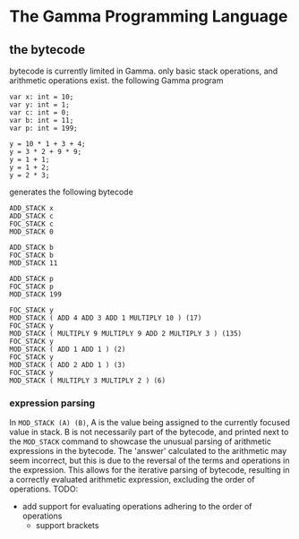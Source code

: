 # The Gamma Programming Language
## the bytecode
bytecode is currently limited in Gamma. only basic stack operations, and arithmetic operations exist.
the following Gamma program
```
var x: int = 10;
var y: int = 1;
var c: int = 0;
var b: int = 11;
var p: int = 199;

y = 10 * 1 + 3 + 4;
y = 3 * 2 + 9 * 9;
y = 1 + 1;
y = 1 + 2;
y = 2 * 3;
```
generates the following bytecode
```
ADD_STACK x
ADD_STACK c
FOC_STACK c
MOD_STACK 0

ADD_STACK b
FOC_STACK b
MOD_STACK 11

ADD_STACK p
FOC_STACK p
MOD_STACK 199

FOC_STACK y
MOD_STACK ( ADD 4 ADD 3 ADD 1 MULTIPLY 10 ) (17)
FOC_STACK y
MOD_STACK ( MULTIPLY 9 MULTIPLY 9 ADD 2 MULTIPLY 3 ) (135)
FOC_STACK y
MOD_STACK ( ADD 1 ADD 1 ) (2)
FOC_STACK y
MOD_STACK ( ADD 2 ADD 1 ) (3)
FOC_STACK y
MOD_STACK ( MULTIPLY 3 MULTIPLY 2 ) (6)
```
### expression parsing
In ```MOD_STACK (A) (B)```, A is the value being assigned to the currently focused value in stack. B is not necessarily part of the bytecode, and printed next to the
```MOD_STACK``` command to showcase the unusual parsing of arithmetic expressions in the bytecode. The 'answer' calculated to the arithmetic may seem incorrect,
but this is due to the reversal of the terms and operations in the expression. This allows for the iterative parsing of bytecode, resulting in a correctly
evaluated arithmetic expression, excluding the order of operations.
TODO: 
- add support for evaluating operations adhering to the order of operations
  - support brackets
